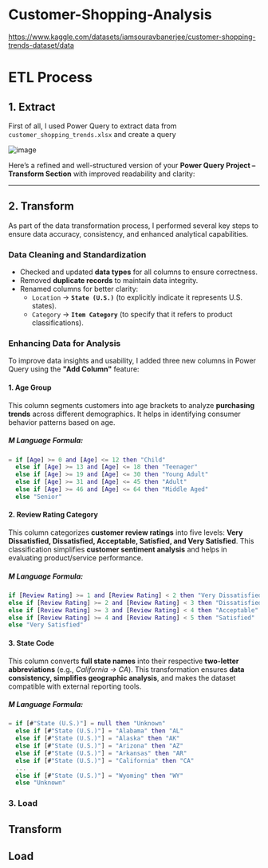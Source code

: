 # Customer-Shopping-Analysis

https://www.kaggle.com/datasets/iamsouravbanerjee/customer-shopping-trends-dataset/data

# ETL Process 


## 1. Extract
First of all, I used Power Query to extract data from `customer_shopping_trends.xlsx` and create a query

![image](https://github.com/user-attachments/assets/7c5dbfd0-2cf7-4a5e-b4fe-84f3269ccf24)

Here’s a refined and well-structured version of your **Power Query Project – Transform Section** with improved readability and clarity:  

---

## 2. Transform  

As part of the data transformation process, I performed several key steps to ensure data accuracy, consistency, and enhanced analytical capabilities.  

### Data Cleaning and Standardization  
- Checked and updated **data types** for all columns to ensure correctness.  
- Removed **duplicate records** to maintain data integrity.  
- Renamed columns for better clarity:
  - `Location` → **`State (U.S.)`** (to explicitly indicate it represents U.S. states).  
  - `Category` → **`Item Category`** (to specify that it refers to product classifications).  

### Enhancing Data for Analysis  
To improve data insights and usability, I added three new columns in Power Query using the **"Add Column"** feature:  

#### **1. Age Group**  
This column segments customers into age brackets to analyze **purchasing trends** across different demographics. It helps in identifying consumer behavior patterns based on age.  

##### **M Language Formula:**  
```M
= if [Age] >= 0 and [Age] <= 12 then "Child"
  else if [Age] >= 13 and [Age] <= 18 then "Teenager"
  else if [Age] >= 19 and [Age] <= 30 then "Young Adult"
  else if [Age] >= 31 and [Age] <= 45 then "Adult"
  else if [Age] >= 46 and [Age] <= 64 then "Middle Aged"
  else "Senior"
```  

#### **2. Review Rating Category**  
This column categorizes **customer review ratings** into five levels: **Very Dissatisfied, Dissatisfied, Acceptable, Satisfied, and Very Satisfied**. This classification simplifies **customer sentiment analysis** and helps in evaluating product/service performance.  

##### **M Language Formula:**  
```M
if [Review Rating] >= 1 and [Review Rating] < 2 then "Very Dissatisfied"
else if [Review Rating] >= 2 and [Review Rating] < 3 then "Dissatisfied"
else if [Review Rating] >= 3 and [Review Rating] < 4 then "Acceptable"
else if [Review Rating] >= 4 and [Review Rating] < 5 then "Satisfied"
else "Very Satisfied"
```  

#### **3. State Code**  
This column converts **full state names** into their respective **two-letter abbreviations** (e.g., *California → CA*). This transformation ensures **data consistency, simplifies geographic analysis**, and makes the dataset compatible with external reporting tools.  

##### **M Language Formula:**  
```M
= if [#"State (U.S.)"] = null then "Unknown"
  else if [#"State (U.S.)"] = "Alabama" then "AL"
  else if [#"State (U.S.)"] = "Alaska" then "AK"
  else if [#"State (U.S.)"] = "Arizona" then "AZ"
  else if [#"State (U.S.)"] = "Arkansas" then "AR"
  else if [#"State (U.S.)"] = "California" then "CA"
  ...
  else if [#"State (U.S.)"] = "Wyoming" then "WY"
  else "Unknown"
```  

### 3. Load


## Transform


## Load





